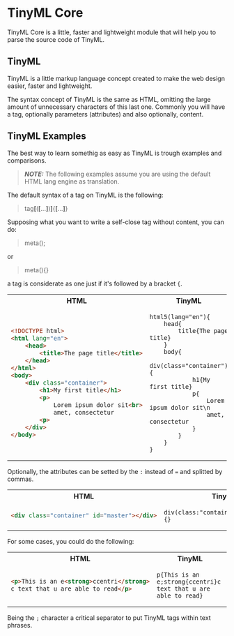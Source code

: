 # TinyML Core

TinyML Core is a little, faster and lightweight module that will help you to parse the source code of TinyML.

## TinyML

TinyML is a little markup language concept created to make the web design easier, faster and lightweight.

The syntax concept of TinyML is the same as HTML, omitting the large amount of unnecessary characters of this last one.
Commonly you will have a tag, optionally parameters (attributes) and also optionally, content.

## TinyML Examples

The best way to learn somethig as easy as TinyML is trough examples and comparisons.

> **_NOTE:_** The following examples assume you are using the default HTML lang engine as translation.

The default syntax of a tag on TinyML is the following:

> tag<b>[</b>(<b>[</b>...<b>]</b>)<b>]</b>{<b>[</b>...<b>]</b>}

Supposing what you want to write a self-close tag without content, you can do:

> meta();

or

> meta(){}

a tag is considerate as one just if it's followed by a bracket `{`.

<table>
<tr>
<th>HTML</th>
<th>TinyML</th>
</tr>
<tr>
<td>

```html
<!DOCTYPE html>
<html lang="en">
    <head>
        <title>The page title</title>
    </head>
</html>
<body>
    <div class="container">
        <h1>My first title</h1>
        <p>
            Lorem ipsum dolor sit<br>
            amet, consectetur
        <p>
    </div>
</body>
```

</td>
<td>

```
html5(lang="en"){
    head{
        title{The page title}
    }
    body{
        div(class="container"){
            h1{My first title}
            p{
                Lorem ipsum dolor sit\n
                amet, consectetur
            }
        }
    }
}
```

</td>
</tr>
</table>

Optionally, the attributes can be setted by the `:` instead of `=` and splitted by commas.

<table>
<tr>
<th>HTML</th>
<th>TinyML</th>
</tr>
<tr>
<td>

```html
<div class="container" id="master"></div>
```

</td>
<td>

```
div(class:"container",id="master"){}
```

</td>
</tr>
</table>

For some cases, you could do the following:

<table>
<tr>
<th>HTML</th>
<th>TinyML</th>
</tr>
<tr>
<td>

```html
<p>This is an e<strong>ccentri</strong>
c text that u are able to read</p>
```

</td>
<td>

```
p{This is an e;strong{ccentri}c
text that u are able to read}
```

</td>
</tr>
</table>

Being the `;` character a critical separator to put TinyML tags within text phrases.